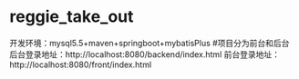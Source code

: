 # reggie_take_out
开发环境：mysql5.5+maven+springboot+mybatisPlus
#项目分为前台和后台
后台登录地址：http://localhost:8080/backend/index.html
前台登录地址：http://localhost:8080/front/index.html

